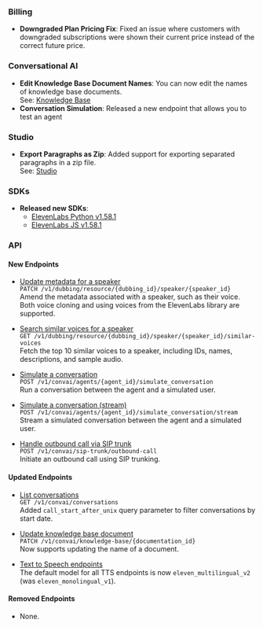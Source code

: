 ### Billing

- **Downgraded Plan Pricing Fix**: Fixed an issue where customers with downgraded subscriptions were shown their current price instead of the correct future price.

### Conversational AI

- **Edit Knowledge Base Document Names**: You can now edit the names of knowledge base documents.  
  See: [Knowledge Base](/docs/conversational-ai/customization/knowledge-base)
- **Conversation Simulation**: Released a new endpoint that allows you to test an agent

### Studio

- **Export Paragraphs as Zip**: Added support for exporting separated paragraphs in a zip file.  
  See: [Studio](/docs/product-guides/products/studio)

### SDKs

- **Released new SDKs**:
  - [ElevenLabs Python v1.58.1](https://github.com/elevenlabs/elevenlabs-python)
  - [ElevenLabs JS v1.58.1](https://github.com/elevenlabs/elevenlabs-js)

### API

<Accordion title="View API changes">

#### New Endpoints

- [Update metadata for a speaker](/docs/api-reference/dubbing)  
  `PATCH /v1/dubbing/resource/{dubbing_id}/speaker/{speaker_id}`  
  Amend the metadata associated with a speaker, such as their voice. Both voice cloning and using voices from the ElevenLabs library are supported.

- [Search similar voices for a speaker](/docs/api-reference/dubbing)  
  `GET /v1/dubbing/resource/{dubbing_id}/speaker/{speaker_id}/similar-voices`  
  Fetch the top 10 similar voices to a speaker, including IDs, names, descriptions, and sample audio.

- [Simulate a conversation](/docs/api-reference/conversational-ai)  
  `POST /v1/convai/agents/{agent_id}/simulate_conversation`  
  Run a conversation between the agent and a simulated user.

- [Simulate a conversation (stream)](/docs/api-reference/conversational-ai)  
  `POST /v1/convai/agents/{agent_id}/simulate_conversation/stream`  
  Stream a simulated conversation between the agent and a simulated user.

- [Handle outbound call via SIP trunk](/docs/api-reference/conversational-ai)  
  `POST /v1/convai/sip-trunk/outbound-call`  
  Initiate an outbound call using SIP trunking.

#### Updated Endpoints

- [List conversations](/docs/api-reference/conversational-ai)  
  `GET /v1/convai/conversations`  
  Added `call_start_after_unix` query parameter to filter conversations by start date.

- [Update knowledge base document](/docs/api-reference/conversational-ai)  
  `PATCH /v1/convai/knowledge-base/{documentation_id}`  
  Now supports updating the name of a document.

- [Text to Speech endpoints](/docs/api-reference/text-to-speech)  
  The default model for all TTS endpoints is now `eleven_multilingual_v2` (was `eleven_monolingual_v1`).

#### Removed Endpoints

- None.

</Accordion>
